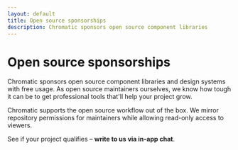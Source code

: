 ```yaml
---
layout: default
title: Open source sponsorships
description: Chromatic sponsors open source component libraries
---
```


# Open source sponsorships

Chromatic sponsors open source component libraries and design systems with free usage. As open source maintainers ourselves, we know how tough it can be to get professional tools that'll help your project grow.

Chromatic supports the open source workflow out of the box. We mirror repository permissions for maintainers while allowing read-only access to viewers.

See if your project qualifies – <a class="intercom-opensource-qualification-bot"><b>write to us via in-app chat</b></a>.
